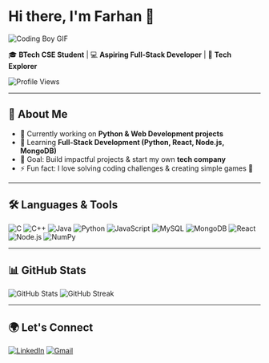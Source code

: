 # Hi there, I'm Farhan 👋  

![Coding Boy GIF](https://media.giphy.com/media/qgQUggAC3Pfv687qPC/giphy.gif)

🎓 **BTech CSE Student** | 💻 **Aspiring Full-Stack Developer** | 🚀 **Tech Explorer**  

![Profile Views](https://komarev.com/ghpvc/?username=farhan-islam-2004&color=blue&style=flat-square)  

---

## 🌟 About Me
- 🔭 Currently working on **Python & Web Development projects**  
- 🌱 Learning **Full-Stack Development (Python, React, Node.js, MongoDB)**  
- 🎯 Goal: Build impactful projects & start my own **tech company**  
- ⚡ Fun fact: I love solving coding challenges & creating simple games 🎲  

---

## 🛠️ Languages & Tools  
![C](https://img.shields.io/badge/C-00599C?style=for-the-badge&logo=c&logoColor=white)
![C++](https://img.shields.io/badge/C++-00599C?style=for-the-badge&logo=cplusplus&logoColor=white)
![Java](https://img.shields.io/badge/Java-ED8B00?style=for-the-badge&logo=openjdk&logoColor=white)
![Python](https://img.shields.io/badge/Python-3776AB?style=for-the-badge&logo=python&logoColor=white)
![JavaScript](https://img.shields.io/badge/JavaScript-F7DF1E?style=for-the-badge&logo=javascript&logoColor=black)
![MySQL](https://img.shields.io/badge/MySQL-4479A1?style=for-the-badge&logo=mysql&logoColor=white)
![MongoDB](https://img.shields.io/badge/MongoDB-4EA94B?style=for-the-badge&logo=mongodb&logoColor=white)
![React](https://img.shields.io/badge/React-20232A?style=for-the-badge&logo=react&logoColor=61DAFB)
![Node.js](https://img.shields.io/badge/Node.js-339933?style=for-the-badge&logo=nodedotjs&logoColor=white)
![NumPy](https://img.shields.io/badge/NumPy-013243?style=for-the-badge&logo=numpy&logoColor=white)

---

## 📊 GitHub Stats  
![GitHub Stats](https://github-readme-stats.vercel.app/api?username=farhan-islam-2004&show_icons=true&theme=radical)
![GitHub Streak](https://github-readme-streak-stats.herokuapp.com/?user=farhan-islam-2004&theme=radical)

---

## 🌍 Let's Connect  
[![LinkedIn](https://img.shields.io/badge/LinkedIn-0A66C2?style=for-the-badge&logo=linkedin&logoColor=white)](https://www.linkedin.com/in/farhanislam20)
[![Gmail](https://img.shields.io/badge/Gmail-D14836?style=for-the-badge&logo=gmail&logoColor=white)](mailto:farhanrohit2004@gmail.com)
